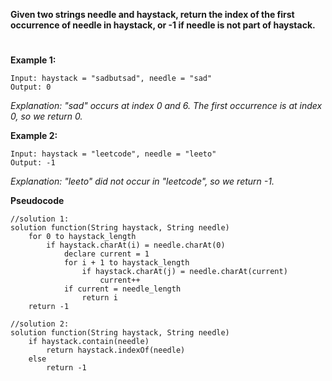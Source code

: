 **Given two strings needle and haystack, return the index of the first occurrence of needle in haystack, or -1 if needle is not part of haystack.**
#
**Example 1:**

    Input: haystack = "sadbutsad", needle = "sad"
    Output: 0
*Explanation: "sad" occurs at index 0 and 6.*
*The first occurrence is at index 0, so we return 0.*

**Example 2:**

    Input: haystack = "leetcode", needle = "leeto"
    Output: -1
*Explanation: "leeto" did not occur in "leetcode", so we return -1.*

**Pseudocode**
```
//solution 1:
solution function(String haystack, String needle) 
    for 0 to haystack_length
        if haystack.charAt(i) = needle.charAt(0)
            declare current = 1
            for i + 1 to haystack_length
                if haystack.charAt(j) = needle.charAt(current)
                    current++
            if current = needle_length
                return i
    return -1

//solution 2:
solution function(String haystack, String needle) 
    if haystack.contain(needle)
        return haystack.indexOf(needle)
    else 
        return -1